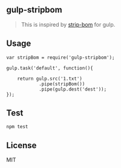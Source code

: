 gulp-stripbom
------------------------

> This is inspired by [strip-bom](https://github.com/sindresorhus/strip-bom) for gulp.

## Usage

	var stripBom = require('gulp-stripbom');

	gulp.task('default', function(){

		return gulp.src('1.txt')
				.pipe(stripBom())
				.pipe(gulp.dest('dest'));
	});

## Test

	npm test
	
## License

MIT